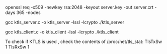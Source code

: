 openssl req -x509 -newkey rsa:2048 -keyout server.key -out server.crt -days 365 -nodes

gcc ktls_server.c -o ktls_server -lssl -lcrypto
./ktls_server

gcc ktls_client.c -o ktls_client -lssl -lcrypto
./ktls_client 


To check if KTLS is used , check the contents of /proc/net/tls_stat:
TlsTxSw                         	1
TlsRxSw                         	1